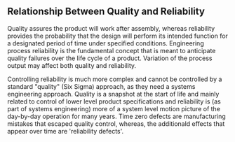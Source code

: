 
Relationship Between Quality and Reliability
--------------------------------------------

Quality assures the product will work after assembly, whereas reliability
provides the probability that the design will perform its intended function for
a designated period of time under specified conditions. Engineering process
reliability is the fundamental concept that is meant to anticipate quality
failures over the life cycle of a product. Variation of the process output may
affect both quality and reliability. 

Controlling reliability is much more
complex and cannot be controlled by a standard "quality" (Six Sigma) approach,
as they need a systems engineering approach. Quality is a snapshot at the start
of life and mainly related to control of lower level product specifications and
reliability is (as part of systems engineering) more of a system level motion
picture of the day-by-day operation for many years. Time zero defects are
manufacturing mistakes that escaped quality control, whereas, the additionald
effects that appear over time are 'reliability defects'.
